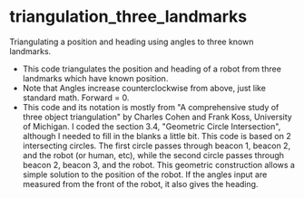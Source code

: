 # triangulation_three_landmarks
Triangulating a position and heading using angles to three known landmarks.

- This code triangulates the position and heading of a robot from three landmarks which have known position.
- Note that Angles increase counterclockwise from above, just like standard math.  Forward = 0.
- This code and its notation is mostly from "A comprehensive study of three object triangulation" by Charles Cohen and Frank Koss, University of Michigan.  I coded the section 3.4, "Geometric Circle Intersection", although I needed to fill in the blanks a little bit. This code is based on 2 intersecting circles.  The first circle passes through beacon 1, beacon 2, and the robot (or human, etc), while the second circle passes through beacon 2, beacon 3, and the robot.  This geometric construction allows a simple solution to the position of the robot.  If the angles input are measured from the front of the robot, it also gives the heading.
